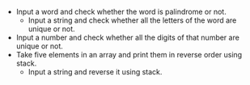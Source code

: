 - Input a word and check whether the word is palindrome or not.
  - Input a string and check whether all the letters of the word are unique or not.
- Input a number and check whether all the digits of that number are unique or not.
- Take five elements in an array and print them in reverse order using stack.
  - Input a string and reverse it using stack.
